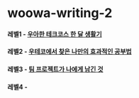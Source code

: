 # woowa-writing-2

#### 레벨1 - [우아한 테크코스 한 달 생활기](Level1_WoowaCourse_Life.md)
#### 레벨2 - [우테코에서 찾은 나만의 효과적인 공부법](Level2_WoowaCourse_Study.md)
#### 레벨3 - [팀 프로젝트가 나에게 남긴 것](Level3_WoowaCourse_TeamProject.md)
#### 레벨4 - 
